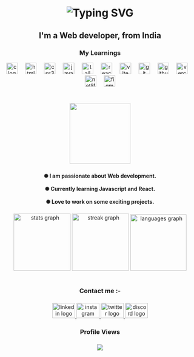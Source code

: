 <h1 align="center"><img src="https://readme-typing-svg.herokuapp.com?font=Fira+Code&weight=600&size=28&pause=1000&color=F7F7F7&center=true&random=false&width=435&height=60&lines=Hi+%F0%9F%91%8B!+My+name+is+Shubham" alt="Typing SVG" /></h1>

<h2 align="center">I'm a Web developer, from India</h2>

<h3 align="center">My Learnings</h3>

<div align="center">
  <img src="https://skillicons.dev/icons?i=c" height="30" alt="c logo"  />
  <img width="12" />
  <img src="https://cdn.jsdelivr.net/gh/devicons/devicon/icons/html5/html5-original.svg" height="30" alt="html5 logo"  />
  <img width="12" />
  <img src="https://cdn.jsdelivr.net/gh/devicons/devicon/icons/css3/css3-original.svg" height="30" alt="css3 logo"  />
  <img width="12" />
  <img src="https://cdn.jsdelivr.net/gh/devicons/devicon/icons/javascript/javascript-original.svg" height="30" alt="javascript logo"  />
  <img width="12" />
  <img src="https://skillicons.dev/icons?i=tailwind" height="30" alt="tailwindcss logo"  />
  <img width="12" />
  <img src="https://skillicons.dev/icons?i=react" height="30" alt="react logo"  />
  <img width="12" />
  <img src="https://skillicons.dev/icons?i=vite" height="30" alt="vite logo"  />
  <img width="12" />
  <img src="https://skillicons.dev/icons?i=git" height="30" alt="git logo"  />
  <img width="12" />
  <img src="https://skillicons.dev/icons?i=github" height="30" alt="github logo"  />
  <img width="12" />
  <img src="https://skillicons.dev/icons?i=vercel" height="30" alt="vercel logo"  />
  <img width="12" />
  <img src="https://cdn.simpleicons.org/netlify/00C7B7" height="30" alt="netlify logo"  />
  <img width="12" />
  <img src="https://skillicons.dev/icons?i=figma" height="30" alt="figma logo"  />
</div>

###

<br clear="both">

<div align="center">
  <img height="160" src="https://i.giphy.com/media/v1.Y2lkPTc5MGI3NjExYzN4aHpyMGU4bHZiYWNxbnI5Z2dhbWV5MThzZjE3ODQzZGh2cTZkbyZlcD12MV9pbnRlcm5hbF9naWZfYnlfaWQmY3Q9Zw/Rpl1sod1vCXK0L2SUN/giphy.gif"  />
</div>

###

<h4 align="center">✺ I am passionate about Web development.<br><br>✺ Currently learning Javascript and React.<br><br>✺ Love to work on some exciting projects.</h4>

###

<div align="center">
  <img src="https://github-readme-stats.vercel.app/api?username=Shubham-1068&hide_title=false&hide_rank=false&show_icons=true&include_all_commits=true&count_private=true&disable_animations=false&theme=merko&locale=en&hide_border=false" height="150" alt="stats graph"  />
  <img src="https://streak-stats.demolab.com?user=Shubham-1068&locale=en&mode=daily&theme=merko&hide_border=false&border_radius=5" height="150" alt="streak graph"  />
  <img src="https://github-readme-stats.vercel.app/api/top-langs?username=Shubham-1068&locale=en&hide_title=false&layout=compact&card_width=320&langs_count=6&theme=merko&hide_border=false" height="148" alt="languages graph"  />
</div>

<br>

###

<h3 align="center">Contact me :-</h3>

###

<div align="center">
  <a href="https://www.linkedin.com/in/shubham-raj-13567a308?utm_source=share&utm_campaign=share_via&utm_content=profile&utm_medium=android_app" target="_blank">
    <img src="https://raw.githubusercontent.com/maurodesouza/profile-readme-generator/master/src/assets/icons/social/linkedin/default.svg" width="60" height="40" alt="linkedin logo"  />
  </a>
  <a href="https://www.instagram.com/shubham_raj1068?utm_source=qr&igsh=ZTVldGt4eXdyZWc2" target="_blank">
    <img src="https://raw.githubusercontent.com/maurodesouza/profile-readme-generator/master/src/assets/icons/social/instagram/default.svg" width="60" height="40" alt="instagram logo"  />
  </a>
  <a href="https://x.com/Shubham_1068?t=w1Sa7-Ia2MJAgvNXCYVmCg&s=08" target="_blank">
    <img src="https://raw.githubusercontent.com/maurodesouza/profile-readme-generator/master/src/assets/icons/social/twitter/default.svg" width="60" height="40" alt="twitter logo"  />
  </a>
  <a href="https://discordapp.com/users/shubham_1068" target="_blank">
    <img src="https://raw.githubusercontent.com/maurodesouza/profile-readme-generator/master/src/assets/icons/social/discord/default.svg" width="60" height="40" alt="discord logo"  />
  </a>
</div>

###

<h3 align="center">Profile Views</h3>

###

<div align="center">
  <img src="https://profile-counter.glitch.me/Shubham-1068/count.svg?"  />
</div>

###
